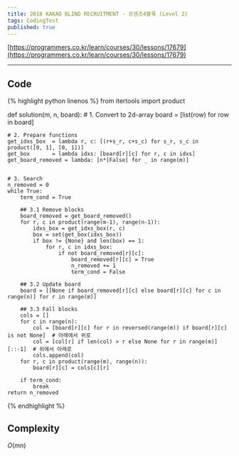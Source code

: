 ```yaml
---
title: 2018 KAKAO BLIND RECRUITMENT - 프렌즈4블록 (Level 2)
tags: CodingTest
published: true
---
```


[https://programmers.co.kr/learn/courses/30/lessons/17679](https://programmers.co.kr/learn/courses/30/lessons/17679)

<!--more-->

---

## Code
{% highlight python linenos %}
from itertools import product

def solution(m, n, board):
    # 1. Convert to 2d-array
    board = [list(row) for row in board]


    # 2. Prepare functions
    get_idxs_box  = lambda r, c: [(r+s_r, c+s_c) for s_r, s_c in product([0, 1], [0, 1])]
    get_box       = lambda idxs: [board[r][c] for r, c in idxs]
    get_board_removed = lambda: [n*[False] for _ in range(m)]


    # 3. Search
    n_removed = 0
    while True:
        term_cond = True

        ## 3.1 Remove blocks
        board_removed = get_board_removed()
        for r, c in product(range(m-1), range(n-1)):
            idxs_box = get_idxs_box(r, c)
            box = set(get_box(idxs_box))
            if box != {None} and len(box) == 1:
                for r, c in idxs_box:
                    if not board_removed[r][c]:
                        board_removed[r][c] = True
                        n_removed += 1
                        term_cond = False

        ## 3.2 Update board
        board = [[None if board_removed[r][c] else board[r][c] for c in range(n)] for r in range(m)]

        ## 3.3 Fall blocks
        cols = []
        for c in range(n):
            col = [board[r][c] for r in reversed(range(m)) if board[r][c] is not None]  # 아래에서 위로
            col = [col[r] if len(col) > r else None for r in range(m)][::-1]  # 위에서 아래로
            cols.append(col)
        for r, c in product(range(m), range(n)):
            board[r][c] = cols[c][r]

        if term_cond:
            break
    return n_removed
{% endhighlight %}


## Complexity
$O(mn)$
